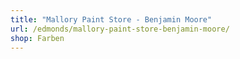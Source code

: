 ```yaml
---
title: "Mallory Paint Store - Benjamin Moore"
url: /edmonds/mallory-paint-store-benjamin-moore/
shop: Farben
---
```

